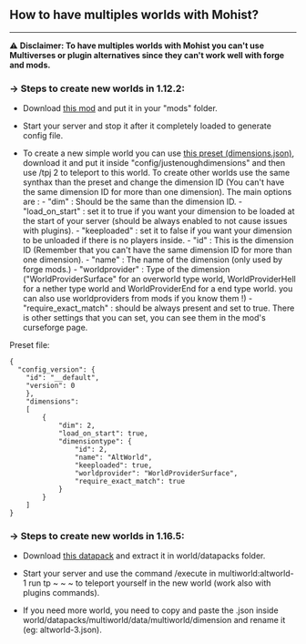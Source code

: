 ## How to have multiples worlds with Mohist?
---

⚠️ **Disclaimer: To have multiples worlds with Mohist you can't use Multiverses or plugin alternatives since they can't work well with forge and mods.**

### -> Steps to create new worlds in 1.12.2: 

* Download [this mod](https://www.curseforge.com/minecraft/mc-mods/just-enough-dimensions) and put it in your "mods" folder.

* Start your server and stop it after it completely loaded to generate config file.

* To create a new simple world you can use [this preset (dimensions.json)](https://cdn.discordapp.com/attachments/815331146303799296/825439539438157904/dimensions.json), download it and put it inside "config/justenoughdimensions" and then use /tpj 2 to teleport to this world. To create other worlds use the same synthax than the preset and change the dimension ID (You can't have the same dimension ID for more than one dimension).
    The main options are :
        - "dim" : Should be the same than the dimension ID.
        - "load_on_start" : set it to true if you want your dimension to be loaded at the start of your server (should be always enabled to not cause issues with plugins).
        - "keeploaded" :  set it to false if you want your dimension to be unloaded if there is no players inside.
        - "id" : This is the dimension ID  (Remember that you can't have the same dimension ID for more than one dimension).
        - "name" : The name of the dimension (only used by forge mods.)
        - "worldprovider" : Type of the dimension ("WorldProviderSurface" for an overworld type world, WorldProviderHell  for a nether type world and WorldProviderEnd for a end type world. you can also use worldproviders from mods if you know them !)
        - "require_exact_match" : should be always present and set to true.
    There is other settings that you can set, you can see them in the mod's curseforge page.
    
Preset file:
```
{
  "config_version": {
    "id": "__default",
    "version": 0
    },
    "dimensions":
    [
        {
            "dim": 2,
			"load_on_start": true,
            "dimensiontype": {
                "id": 2,
                "name": "AltWorld",
                "keeploaded": true,
                "worldprovider": "WorldProviderSurface",
                "require_exact_match": true
            }
        }
    ]
}
```
    
### -> Steps to create new worlds in 1.16.5: 

* Download [this datapack](https://cdn.discordapp.com/attachments/615256015704948808/850816329636380752/multiworld.zip) and extract it in world/datapacks folder.

* Start your server and use the command /execute in multiworld:altworld-1 run tp ~ ~ ~ to teleport yourself in the new world (work also with plugins commands).

* If you need more world, you need to copy and paste the .json inside world/datapacks/multiworld/data/multiworld/dimension and rename it (eg: altworld-3.json).
